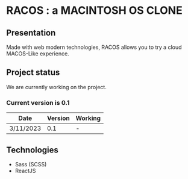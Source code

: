 # RACOS : a MACINTOSH OS CLONE
## Presentation
Made with web modern technologies, RACOS allows you to try a cloud MACOS-Like experience. 
## Project status
We are currently working on the project.   

### Current version is **0.1**
| Date | Version | Working |
| --- | --- | --- |
| 3/11/2023 | 0.1 | - |

## Technologies
- Sass (SCSS)  
- ReactJS